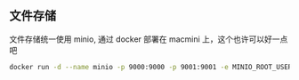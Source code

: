 ## 文件存储

文件存储统一使用 minio, 通过 docker 部署在 macmini 上，这个也许可以好一点吧

```zsh
docker run -d --name minio -p 9000:9000 -p 9001:9001 -e MINIO_ROOT_USER=admin -e MINIO_ROOT_PASSWORD=secretpassword -v ~/minio-data:/data minio/minio server /data --console-address ":9001"
```
